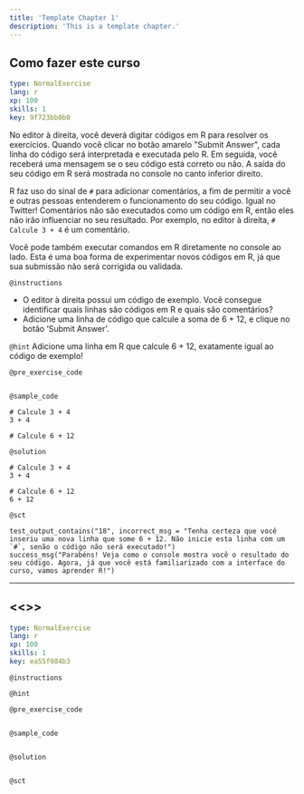 ```yaml
---
title: 'Template Chapter 1'
description: 'This is a template chapter.'
---
```


## Como fazer este curso

```yaml
type: NormalExercise 
lang: r
xp: 100 
skills: 1
key: 9f723bb0b0   
```


No editor à direita, você deverá digitar códigos em R para resolver os exercícios. Quando você clicar no botão amarelo "Submit Answer", cada linha do código será interpretada e executada pelo R. Em seguida, você receberá uma mensagem se o seu código está correto ou não. A saída do seu código em R será mostrada no console no canto inferior direito.

R faz uso do sinal de `#` para adicionar comentários, a fim de permitir a você e outras pessoas entenderem o funcionamento do seu código. Igual no Twitter! Comentários não são executados como um código em R, então eles não irão influenciar no seu resultado. Por exemplo, no editor à direita, `# Calcule 3 + 4` é um comentário.

Você pode também executar comandos em R diretamente no console ao lado. Esta é uma boa forma de experimentar novos códigos em R, já que sua submissão não será corrigida ou validada.


`@instructions`
- O editor à direita possui um código de exemplo. Você consegue identificar quais linhas são códigos em R e quais são comentários?
- Adicione uma linha de código que calcule a soma de 6 + 12, e clique no botão ‘Submit Answer’.

`@hint`
Adicione uma linha em R que calcule 6 + 12, exatamente igual ao código de exemplo!

`@pre_exercise_code`

```{r}

```


`@sample_code`

```{r}
# Calcule 3 + 4
3 + 4

# Calcule 6 + 12
```


`@solution`

```{r}
# Calcule 3 + 4
3 + 4

# Calcule 6 + 12
6 + 12
```


`@sct`

```{r}
test_output_contains("18", incorrect_msg = "Tenha certeza que você inseriu uma nova linha que some 6 + 12. Não inicie esta linha com um `#`, senão o código não será executado!")
success_msg("Parabéns! Veja como o console mostra você o resultado do seu código. Agora, já que você está familiarizado com a interface do curso, vamos aprender R!")
```


---

## <<<New Exercise>>>

```yaml
type: NormalExercise 
lang: r
xp: 100 
skills: 1
key: ea55f984b3   
```





`@instructions`


`@hint`


`@pre_exercise_code`

```{r}

```


`@sample_code`

```{r}

```


`@solution`

```{r}

```


`@sct`

```{r}

```



